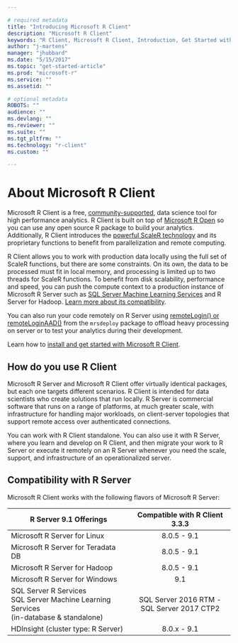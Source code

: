 ```yaml
---

# required metadata
title: "Introducing Microsoft R Client"
description: "Microsoft R Client"
keywords: "R Client, Microsoft R Client, Introduction, Get Started with R Client"
author: "j-martens"
manager: "jhubbard"
ms.date: "5/15/2017"
ms.topic: "get-started-article"
ms.prod: "microsoft-r"
ms.service: ""
ms.assetid: ""

# optional metadata
ROBOTS: ""
audience: ""
ms.devlang: ""
ms.reviewer: ""
ms.suite: ""
ms.tgt_pltfrm: ""
ms.technology: "r-client"
ms.custom: ""

---
```


# About Microsoft R Client

Microsoft R Client is a free, [community-supported](https://social.msdn.microsoft.com/Forums/en-US/home?forum=MicrosoftR), data science tool for high performance analytics.  R Client is built on top of [Microsoft R Open](https://mran.microsoft.com/open/) so you can use any open source R package to build your analytics. Additionally, R Client introduces the [powerful ScaleR technology](scaler-getting-started-data-import-exploration.md) and its proprietary functions to benefit from parallelization and remote computing. 

R Client allows you to work with production data locally using the full set of ScaleR functions, but there are some constraints.  On its own, the data to be processed must fit in local memory, and processing is limited up to two threads for ScaleR functions. To benefit from disk scalability, performance and speed, you can push the compute context to a production instance of Microsoft R Server such as [SQL Server Machine Learning Services](https://msdn.microsoft.com/en-us/library/mt604845.aspx) and R Server for Hadoop. [Learn more about its compatibility](r-client-compatibility.md). 

You can also run your code remotely on R Server using [remoteLogin() or remoteLoginAAD()](operationalize/remote-execution.md) from the `mrsdeploy` package to offload heavy processing on server or to test your analytics during their development. 
 
Learn how to [install and get started with Microsoft R Client](r-client-get-started.md).

## How do you use R Client

Microsoft R Server and Microsoft R Client offer virtually identical packages, but each one targets different scenarios. R Client is intended for data scientists who create solutions that run locally. R Server is commercial software that runs on a range of platforms, at much greater scale, with infrastructure for handling major workloads, on client-server topologies that support remote access over authenticated connections. 

You can work with R Client standalone. You can also use it with R Server, where you learn and develop on R Client, and then migrate your work to R Server or execute it remotely on an R Server whenever you need the scale, support, and infrastructure of an operationalized server. 

## Compatibility with R Server

Microsoft R Client works with the following flavors of Microsoft R Server:

|R Server 9.1 Offerings|Compatible with R Client 3.3.3|
|-----------|:--------------------------:|
|Microsoft R Server for Linux|8.0.5 - 9.1|
|Microsoft R Server for Teradata DB|8.0.5 - 9.1|
|Microsoft R Server for Hadoop|8.0.5 - 9.1|
|Microsoft R Server for Windows|9.1|
|SQL Server R Services <br>SQL Server Machine Learning Services<br>(in-database & standalone)|SQL Server 2016 RTM - <br>SQL Server 2017 CTP2|
|HDInsight (cluster type: R Server)|8.0.x - 9.1|